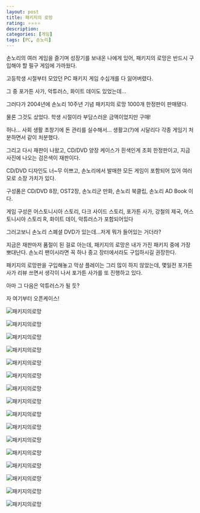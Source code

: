 ```yaml
---
layout: post
title: 패키지의 로망
rating: ⭐️⭐️⭐️⭐️
description: 
categories: [게임]
tags: [PC, 손노리]
---
```


손노리의 여러 게임을 즐기며 성장기를 보내온 나에게 있어, 패키지의 로망은 반드시 구입해야 할 필구 게임에 가까웠다. 

고등학생 시절부터 모았던 PC 패키지 게임 수십개를 다 잃어버렸다.

그 중 포가튼 사가, 악튜러스, 화이트 데이도 있었는데...

그러다가 2004년에 손노리 10주년 기념 패키지의 로망 1000개 한정판이 판매됐다.

물론 그것도 샀었다. 학생 시절이라 부담스러운 금액이었지만 구매!

허나... 사회 생활 초창기에 돈 관리를 실수해서... 생활고(?)에 시달리다 각종 게임기 처분하면서 같이 처분했다.

그리고 다시 재판이 나왔고, CD/DVD 양장 케이스가 흰색인게 초회 한정판이고, 지금 사진에 나오는 검은색이 재판이다.

CD/DVD 디자인도 너~무 이쁘고, 손노리에서 발매한 모든 게임이 포함되어 있어 여러모로 소장 가치가 있다.

구성품은 CD/DVD 8장, OST2장, 손노리군 만화, 손노리 북클립, 손노리 AD Book 이다.

게임 구성은 어스토니시아 스토리, 다크 사이드 스토리, 포가튼 사가, 강철의 제국, 어스토니시아 스토리 R, 화이트 데이, 악튜러스가 포함되어있다

그러고보니 손노리 스폐셜 DVD가 있는데...저게 뭐가 들어있는 거더라?

지금은 재판마저 품절이 된 걸로 아는데, 패키지의 로망은 내가 가진 패키지 중에 가장 뽀대난다. 손노리 팬이시라면 꼭 하나 중고 장터에서라도 구입하시길 권장한다.

패키지의 로망판을 구입해놓고 막상 플레이는 그리 많이 하지 않았는데, 몇일전 포가튼 사가 리뷰 쓰면서 생각이 나서 포가튼 사가를 또 진행하고 있다.

아마 그 다음은 악튜러스가 될 듯?

자 여기부터 오픈케이스!

![패키지의로망](../../images/2013/romance_of_package_00.jpg)

![패키지의로망](../../images/2013/romance_of_package_01.jpg)

![패키지의로망](../../images/2013/romance_of_package_02.jpg)

![패키지의로망](../../images/2013/romance_of_package_03.jpg)

![패키지의로망](../../images/2013/romance_of_package_04.jpg)

![패키지의로망](../../images/2013/romance_of_package_05.jpg)

![패키지의로망](../../images/2013/romance_of_package_06.jpg)

![패키지의로망](../../images/2013/romance_of_package_07.jpg)

![패키지의로망](../../images/2013/romance_of_package_08.jpg)

![패키지의로망](../../images/2013/romance_of_package_09.jpg)

![패키지의로망](../../images/2013/romance_of_package_10.jpg)

![패키지의로망](../../images/2013/romance_of_package_11.jpg)

![패키지의로망](../../images/2013/romance_of_package_12.jpg)

![패키지의로망](../../images/2013/romance_of_package_13.jpg)

![패키지의로망](../../images/2013/romance_of_package_14.jpg)

![패키지의로망](../../images/2013/romance_of_package_15.jpg)
